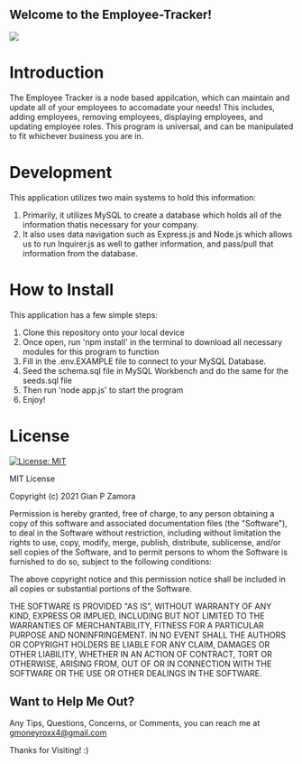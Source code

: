 ## Welcome to the Employee-Tracker!

![](https://github.com/seddboi/Employee-Tracker/blob/main/sample/Untitled_%20Jun%2020%2C%202021%203_58%20AM.gif)

# Introduction

The Employee Tracker is a node based appilcation, which can maintain and update all of your employees to accomadate your needs! This includes, adding employees, removing employees, displaying employees, and updating employee roles. This program is universal, and can be manipulated to fit whichever business you are in.

# Development

This application utilizes two main systems to hold this information: 
1. Primarily, it utilizes MySQL to create a database which holds all of the information thatis necessary for your company.
2. It also uses data navigation such as Express.js and Node.js which allows us to run Inquirer.js as well to gather information, and pass/pull that information from the database.

# How to Install

This application has a few simple steps:
1. Clone this repository onto your local device
2. Once open, run 'npm install' in the terminal to download all necessary modules for this program to function
3. Fill in the .env.EXAMPLE file to connect to your MySQL Database.
4. Seed the schema.sql file in MySQL Workbench and do the same for the seeds.sql file
5. Then run 'node app.js' to start the program
6. Enjoy!

# License
[![License: MIT](https://img.shields.io/badge/License-MIT-yellow.svg)](https://opensource.org/licenses/MIT)

MIT License

Copyright (c) 2021 Gian P Zamora

Permission is hereby granted, free of charge, to any person obtaining a copy
of this software and associated documentation files (the "Software"), to deal
in the Software without restriction, including without limitation the rights
to use, copy, modify, merge, publish, distribute, sublicense, and/or sell
copies of the Software, and to permit persons to whom the Software is
furnished to do so, subject to the following conditions:

The above copyright notice and this permission notice shall be included in all
copies or substantial portions of the Software.

THE SOFTWARE IS PROVIDED "AS IS", WITHOUT WARRANTY OF ANY KIND, EXPRESS OR
IMPLIED, INCLUDING BUT NOT LIMITED TO THE WARRANTIES OF MERCHANTABILITY,
FITNESS FOR A PARTICULAR PURPOSE AND NONINFRINGEMENT. IN NO EVENT SHALL THE
AUTHORS OR COPYRIGHT HOLDERS BE LIABLE FOR ANY CLAIM, DAMAGES OR OTHER
LIABILITY, WHETHER IN AN ACTION OF CONTRACT, TORT OR OTHERWISE, ARISING FROM,
OUT OF OR IN CONNECTION WITH THE SOFTWARE OR THE USE OR OTHER DEALINGS IN THE
SOFTWARE.

## Want to Help Me Out?

Any Tips, Questions, Concerns, or Comments, you can reach me at gmoneyroxx4@gmail.com


Thanks for Visiting! :)

